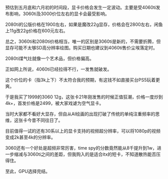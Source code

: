 预估到五月底和六月初的时间段，显卡价格会发生一定波动。主要是受4060ti发布影响，3060ti及3000价位左右的显卡会最受影响。

2080ti的公版价格在1900左右，如果是魔改22g显存，价格会在2800左右，闲鱼上11g改22g价格在600元左右。

总之，3060ti和2080ti价格相当，唯一的区别是3060ti是新的，不需要折腾，但显存可能不太够SD高分辨率绘图。购买日期也建议到4060ti售价尘埃落定时。

2080ti煤气灶就像一个艺术品，但价格偏高。



正如网上所说，4060ti已经拉得不行，一发售就破发。

这个价位的卡（指3k上下）不太符合我的预期，有这钱不如直接买台PS5玩着更爽。

于是我买了1999的3060 12g，这张卡21年刚发售的时候正值狂潮，价格一度炒到4k+，首发价格是2499，被大家戏谑为空气显卡。

当时大家都不看好大显存，但自从AI绘画的出现打破了传统的单纯注重频率的思维，这张卡今昔不同往日了。

目前值得一试的还有30系以上的显卡支持的视频超分辨率，可以将1080p的视频变成2k甚至4k的分辨率。

3060还有一个好处是超频非常厉害，time spy的分数竟然能从8千提升到1w，进一步缩减与3060ti之间的差距，但我购入的是适合itx的短卡，不知道散热能否压得住。

至此，GPU选择完结。